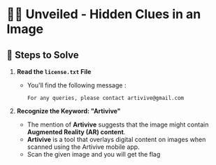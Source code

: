 # 🕵️‍♂️ Unveiled - Hidden Clues in an Image  

## 📌 Steps to Solve  

1. **Read the `license.txt` File**  
   - You'll find the following message :
     ```
     For any queries, please contact artivive@gmail.com
     ```

2. **Recognize the Keyword: "Artivive"**  
   - The mention of **Artivive** suggests that the image might contain **Augmented Reality (AR) content**.  
   - **Artivive** is a tool that overlays digital content on images when scanned using the Artivive mobile app.  
   - Scan the given image and you will get the flag



